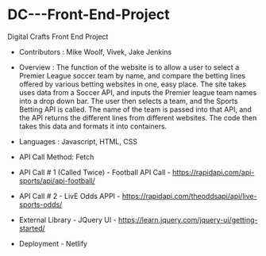 # DC---Front-End-Project

Digital Crafts Front End Project

- Contributors : Mike Woolf, Vivek, Jake Jenkins 

- Overview : The function of the website is to allow a user to select a Premier League soccer team by name, and compare the betting lines offered by various betting websites in one, easy place. The site takes uses data from a Soccer API, and inputs the Premier league team names into a drop down bar. The user then selects a team, and the Sports Betting API is called. The name of the team is passed into that API, and the API returns the different lines from different websites. The code then takes this data and formats it into containers. 

- Languages : Javascript, HTML, CSS 

- API Call Method: Fetch 

- API Call # 1 (Called Twice) - Football API Call - https://rapidapi.com/api-sports/api/api-football/
- API Call # 2 - LivE Odds APPI - https://rapidapi.com/theoddsapi/api/live-sports-odds/

- External Library - JQuery UI - https://learn.jquery.com/jquery-ui/getting-started/

- Deployment - Netlify
